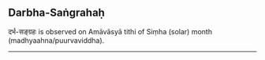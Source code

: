 ## Darbha-Saṅgrahaḥ
दर्भ-सङ्ग्रहः is observed on Amāvāsyā tithi of Siṃha (solar) month (madhyaahna/puurvaviddha).



---
